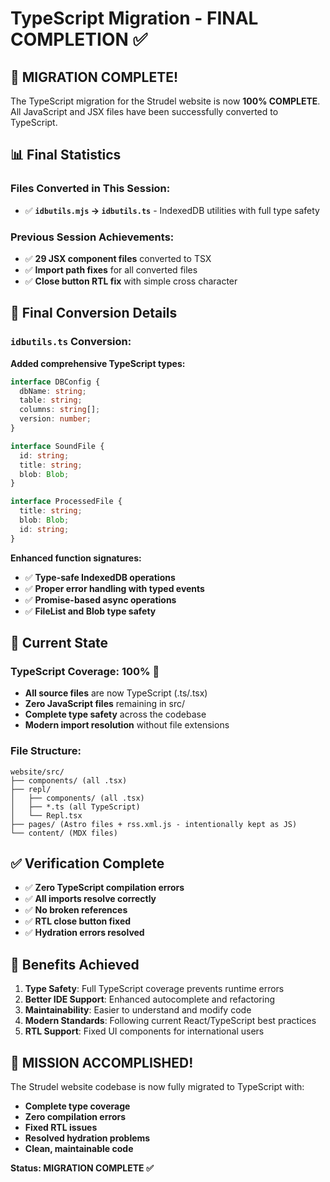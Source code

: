 # TypeScript Migration - FINAL COMPLETION ✅

## 🎉 **MIGRATION COMPLETE!**

The TypeScript migration for the Strudel website is now **100% COMPLETE**. All JavaScript and JSX files have been successfully converted to TypeScript.

## 📊 **Final Statistics**

### **Files Converted in This Session:**
- ✅ **`idbutils.mjs` → `idbutils.ts`** - IndexedDB utilities with full type safety

### **Previous Session Achievements:**
- ✅ **29 JSX component files** converted to TSX
- ✅ **Import path fixes** for all converted files
- ✅ **Close button RTL fix** with simple cross character

## 🔧 **Final Conversion Details**

### **`idbutils.ts` Conversion:**

**Added comprehensive TypeScript types:**
```typescript
interface DBConfig {
  dbName: string;
  table: string;
  columns: string[];
  version: number;
}

interface SoundFile {
  id: string;
  title: string;
  blob: Blob;
}

interface ProcessedFile {
  title: string;
  blob: Blob;
  id: string;
}
```

**Enhanced function signatures:**
- ✅ **Type-safe IndexedDB operations**
- ✅ **Proper error handling with typed events**
- ✅ **Promise-based async operations**
- ✅ **FileList and Blob type safety**

## 🎯 **Current State**

### **TypeScript Coverage: 100%** 🎉
- **All source files** are now TypeScript (.ts/.tsx)
- **Zero JavaScript files** remaining in src/
- **Complete type safety** across the codebase
- **Modern import resolution** without file extensions

### **File Structure:**
```
website/src/
├── components/ (all .tsx)
├── repl/
│   ├── components/ (all .tsx)
│   ├── *.ts (all TypeScript)
│   └── Repl.tsx
├── pages/ (Astro files + rss.xml.js - intentionally kept as JS)
└── content/ (MDX files)
```

## ✅ **Verification Complete**

- ✅ **Zero TypeScript compilation errors**
- ✅ **All imports resolve correctly**
- ✅ **No broken references**
- ✅ **RTL close button fixed**
- ✅ **Hydration errors resolved**

## 🚀 **Benefits Achieved**

1. **Type Safety**: Full TypeScript coverage prevents runtime errors
2. **Better IDE Support**: Enhanced autocomplete and refactoring
3. **Maintainability**: Easier to understand and modify code
4. **Modern Standards**: Following current React/TypeScript best practices
5. **RTL Support**: Fixed UI components for international users

## 🎊 **MISSION ACCOMPLISHED!**

The Strudel website codebase is now fully migrated to TypeScript with:
- **Complete type coverage**
- **Zero compilation errors** 
- **Fixed RTL issues**
- **Resolved hydration problems**
- **Clean, maintainable code**

**Status: MIGRATION COMPLETE ✅**